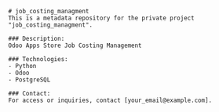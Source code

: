 
    # job_costing_managment
    This is a metadata repository for the private project "job_costing_managment".

    ### Description:
    Odoo Apps Store Job Costing Management

    ### Technologies:
    - Python
    - Odoo
    - PostgreSQL

    ### Contact:
    For access or inquiries, contact [your_email@example.com].
    